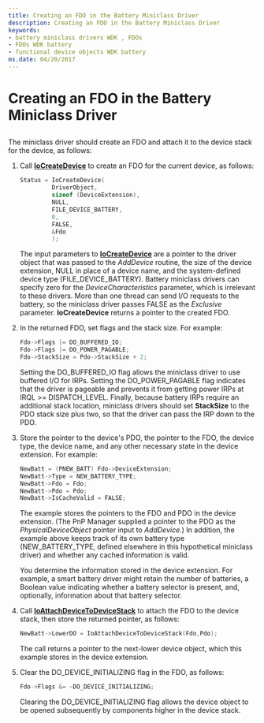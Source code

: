 ```yaml
---
title: Creating an FDO in the Battery Miniclass Driver
description: Creating an FDO in the Battery Miniclass Driver
keywords:
- battery miniclass drivers WDK , FDOs
- FDOs WDK battery
- functional device objects WDK battery
ms.date: 04/20/2017
---
```


# Creating an FDO in the Battery Miniclass Driver


## <span id="ddk_creating_an_fdo_in_the_battery_miniclass_driver_dg"></span><span id="DDK_CREATING_AN_FDO_IN_THE_BATTERY_MINICLASS_DRIVER_DG"></span>


The miniclass driver should create an FDO and attach it to the device stack for the device, as follows:

1.  Call [**IoCreateDevice**](/windows-hardware/drivers/ddi/wdm/nf-wdm-iocreatedevice) to create an FDO for the current device, as follows:

    ```cpp
    Status = IoCreateDevice(
             DriverObject,
             sizeof (DeviceExtension),
             NULL,
             FILE_DEVICE_BATTERY,
             0,
             FALSE,
             &Fdo
             );
    ```

    The input parameters to [**IoCreateDevice**](/windows-hardware/drivers/ddi/wdm/nf-wdm-iocreatedevice) are a pointer to the driver object that was passed to the *AddDevice* routine, the size of the device extension, NULL in place of a device name, and the system-defined device type (FILE\_DEVICE\_BATTERY). Battery miniclass drivers can specify zero for the *DeviceCharacteristics* parameter, which is irrelevant to these drivers. More than one thread can send I/O requests to the battery, so the miniclass driver passes FALSE as the *Exclusive* parameter. **IoCreateDevice** returns a pointer to the created FDO.

2.  In the returned FDO, set flags and the stack size. For example:

    ```cpp
    Fdo->Flags |= DO_BUFFERED_IO;
    Fdo->Flags |= DO_POWER_PAGABLE;
    Fdo->StackSize = Pdo->StackSize + 2;
    ```

    Setting the DO\_BUFFERED\_IO flag allows the miniclass driver to use buffered I/O for IRPs. Setting the DO\_POWER\_PAGABLE flag indicates that the driver is pageable and prevents it from getting power IRPs at IRQL &gt;= DISPATCH\_LEVEL. Finally, because battery IRPs require an additional stack location, miniclass drivers should set **StackSize** to the PDO stack size plus two, so that the driver can pass the IRP down to the PDO.

3.  Store the pointer to the device's PDO, the pointer to the FDO, the device type, the device name, and any other necessary state in the device extension. For example:

    ```cpp
    NewBatt = (PNEW_BATT) Fdo->DeviceExtension;
    NewBatt->Type = NEW_BATTERY_TYPE;
    NewBatt->Fdo = Fdo;
    NewBatt->Pdo = Pdo;
    NewBatt->IsCacheValid = FALSE;
    ```

    The example stores the pointers to the FDO and PDO in the device extension. (The PnP Manager supplied a pointer to the PDO as the *PhysicalDeviceObject* pointer input to *AddDevice*.) In addition, the example above keeps track of its own battery type (NEW\_BATTERY\_TYPE, defined elsewhere in this hypothetical miniclass driver) and whether any cached information is valid.

    You determine the information stored in the device extension. For example, a smart battery driver might retain the number of batteries, a Boolean value indicating whether a battery selector is present, and, optionally, information about that battery selector.

4.  Call [**IoAttachDeviceToDeviceStack**](/windows-hardware/drivers/ddi/wdm/nf-wdm-ioattachdevicetodevicestack) to attach the FDO to the device stack, then store the returned pointer, as follows:

    ```cpp
    NewBatt->LowerDO = IoAttachDeviceToDeviceStack(Fdo,Pdo);
    ```

    The call returns a pointer to the next-lower device object, which this example stores in the device extension.

5.  Clear the DO\_DEVICE\_INITIALIZING flag in the FDO, as follows:

    ```cpp
    Fdo->Flags &= ~DO_DEVICE_INITIALIZING;
    ```

    Clearing the DO\_DEVICE\_INITIALIZING flag allows the device object to be opened subsequently by components higher in the device stack.

 

